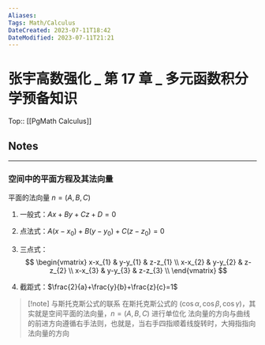 ```yaml
---
Aliases: 
Tags: Math/Calculus 
DateCreated: 2023-07-11T18:42
DateModified: 2023-07-11T21:21
---
```

# 张宇高数强化 _ 第 17 章 _ 多元函数积分学预备知识
Top:: [[PgMath Calculus]]

## Notes
---
### 空间中的平面方程及其法向量

平面的法向量 $n = (A,B,C)$

1. 一般式：$Ax+By+Cz+D=0$
2. 点法式：$A(x-x_{0})+B(y-y_{0})+C(z-z_{0})=0$

3. 三点式：$$ \begin{vmatrix} x-x_{1} & y-y_{1} & z-z_{1} \\ x-x_{2} & y-y_{2} & z-z_{2} \\ x-x_{3} & y-y_{3} & z-z_{3} \\ \end{vmatrix} $$

4. 截距式：$\frac{2}{a}+\frac{y}{b}+\frac{z}{c}=1$

> [!note] 与斯托克斯公式的联系
> 在斯托克斯公式的 $(\cos\alpha,\cos\beta,\cos\gamma)$，其实就是空间平面的法向量，$n=(A,B,C)$ 进行单位化
> 法向量的方向与曲线的前进方向遵循右手法则，也就是，当右手四指顺着线旋转时，大拇指指向法向量的方向
